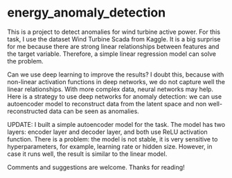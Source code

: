 # energy_anomaly_detection

This is a project to detect anomalies for wind turbine active power. For this task, I use the dataset Wind Turbine Scada from Kaggle. It is a big surprise for me because there are strong linear relationships between features and the target variable. Therefore, a simple linear regression model can solve the problem.

Can we use deep learning to improve the results? I doubt this, because with non-linear activation functions in deep networks, we do not capture well the linear relationships. With more complex data, neural networks may help. Here is a strategy to use deep networks for anomaly detection: we can use autoencoder model to reconstruct data from the latent space and non well-reconstructed data can be seen as anomalies.

UPDATE: I built a simple autoencoder model for the task. The model has two layers: encoder layer and decoder layer, and both use ReLU activation function. There is a problem: the model is not stable, it is very sensitive to hyperparameters, for example, learning rate or hidden size. However, in case it runs well, the result is similar to the linear model.

Comments and suggestions are welcome. Thanks for reading!